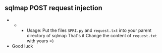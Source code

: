 ## sqlmap POST request injection
- - - Usage:
Put the files `SPRI.py` and `request.txt` into your parent directory of sqlmap That's it
Change the content of `request.txt` with yours =)
- Good luck

